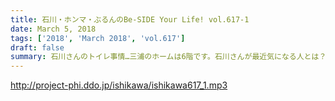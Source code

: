 ```yaml
---
title: 石川・ホンマ・ぶるんのBe-SIDE Your Life! vol.617-1
date: March 5, 2018
tags: ['2018', 'March 2018', 'vol.617']
draft: false
summary: 石川さんのトイレ事情…三浦のホームは6階です。石川さんが最近気になる人とは？MIURA
---
```


http://project-phi.ddo.jp/ishikawa/ishikawa617_1.mp3